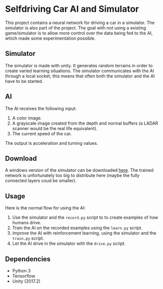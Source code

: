# Selfdriving Car AI and Simulator
This project contains a neural network for driving a car in a simulator. The simulator is also part of the project. The goal with not using a existing game/simulator is to allow more control over the data being fed to the AI, which made some experimentation possible.

## Simulator
The simulator is made with unity. It generates random terrains in order to create varied learning situations. The simulator communicates with the AI through a local socket, this means that often both the simulator and the AI have to be started.

## AI
The AI receives the following input:  
1. A color image.  
2. A grayscale image created from the depth and normal buffers (a LADAR scanner would be the real life equivalent).  
3. The current speed of the car.  

The output is acceleration and turning values.

## Download
A windows version of the simulator can be downloaded [here](https://github.com/Aggrathon/CarAiSimulator/releases).
The trained network is unfortunately too big to distribute here (maybe the fully connected layers coud be smaller).

## Usage
Here is the normal flow for using the AI:
1. Use the simulator and the `record.py` script to to create examples of how humans drive.  
2. Train the AI on the recorded examples using the `learn.py` script.  
3. Improve the AI with reinforcement learning, using the simulator and the `train.py` script.  
4. Let the AI drive in the simulator with the `drive.py` script.

## Dependencies
- Python 3
- Tensorflow
- Unity (2017.2)
